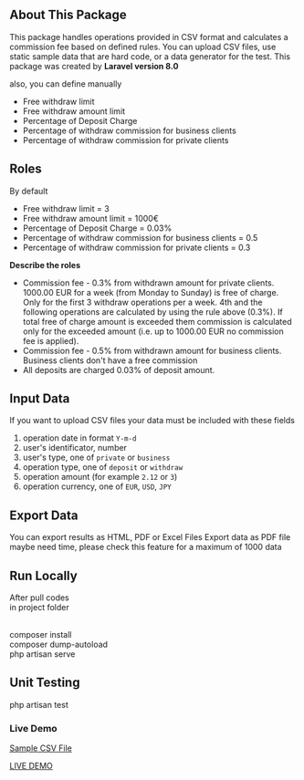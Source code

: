 ## About This Package

<p>
This package handles operations provided in CSV format and calculates a commission fee based on defined rules.
You can upload CSV files, use static sample data that are hard code, or a data generator for the test.
This package was created by <strong>Laravel version 8.0</strong>
</P>
also, you can define manually

<ul>
<li>Free withdraw limit</li> 
<li>Free withdraw amount limit </li>
<li>Percentage of Deposit Charge </li>
<li>Percentage of withdraw commission for business clients</li>
<li>Percentage of withdraw commission for private clients</li>
</ul>

## Roles

By default 

<ul>
<li>Free withdraw limit = 3</li> 
<li>Free withdraw amount limit = 1000€</li>
<li>Percentage of Deposit Charge = 0.03%</li>
<li>Percentage of withdraw commission for business clients = 0.5</li>
<li>Percentage of withdraw commission for private clients = 0.3</li>
</ul>

<strong>Describe the roles</strong>

<ul>
<li>Commission fee - 0.3% from withdrawn amount for private clients.</li>
1000.00 EUR for a week (from Monday to Sunday) is free of charge. Only for the first 3 withdraw operations per a week. 4th and the following operations are calculated by using the rule above (0.3%). If total free of charge amount is exceeded them commission is calculated only for the exceeded amount (i.e. up to 1000.00 EUR no commission fee is applied).
</li>
<li>Commission fee - 0.5% from withdrawn amount for business clients. Business clients don't have a free commission</li>
<li>All deposits are charged 0.03% of deposit amount.</li>
</ul>

## Input Data

<p>
If you want to upload CSV files your data must be included with these fields
</p>

<ol dir="auto">
<li>operation date in format <code>Y-m-d</code></li>
<li>user's identificator, number</li>
<li>user's type, one of <code>private</code> or <code>business</code></li>
<li>operation type, one of <code>deposit</code> or <code>withdraw</code></li>
<li>operation amount (for example <code>2.12</code> or <code>3</code>)</li>
<li>operation currency, one of <code>EUR</code>, <code>USD</code>, <code>JPY</code></li>
</ol>

## Export Data

You can export results as HTML, PDF or Excel Files
Export data as PDF file maybe need time, please check this feature for a maximum of 1000 data
## Run Locally

After pull codes<br/>
in project folder<br/><br/>

composer install<br/>
composer dump-autoload<br/>
php artisan serve<br/>

## Unit Testing

php artisan test

### Live Demo

<p><a href="https://fiachehr.ir/sampleData.csv">Sample CSV File</a></p>
<p><a href="https://commission.fiachehr.ir">LIVE DEMO</a></p>

